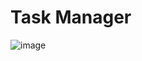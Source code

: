 # Task Manager

![image](https://github.com/bogdancojan/task_manager/assets/97395202/3562f8fb-90d5-4256-b514-fcb77360add9)
